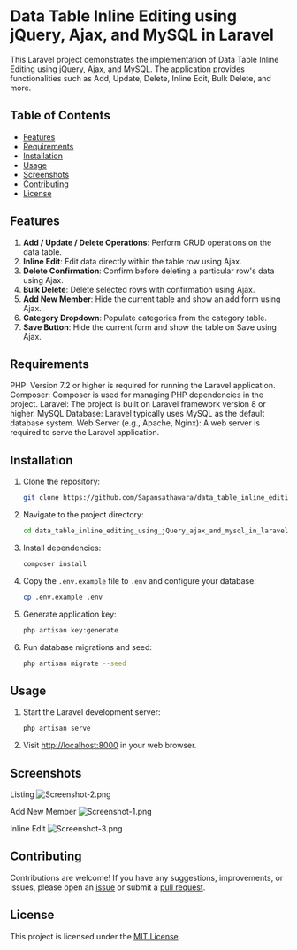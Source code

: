# Data Table Inline Editing using jQuery, Ajax, and MySQL in Laravel

This Laravel project demonstrates the implementation of Data Table Inline Editing using jQuery, Ajax, and MySQL. The application provides functionalities such as Add, Update, Delete, Inline Edit, Bulk Delete, and more.

## Table of Contents

- [Features](#features)
- [Requirements](#requirements)
- [Installation](#installation)
- [Usage](#usage)
- [Screenshots](#screenshots)
- [Contributing](#contributing)
- [License](#license)

## Features

1. **Add / Update / Delete Operations**: Perform CRUD operations on the data table.
2. **Inline Edit**: Edit data directly within the table row using Ajax.
3. **Delete Confirmation**: Confirm before deleting a particular row's data using Ajax.
4. **Bulk Delete**: Delete selected rows with confirmation using Ajax.
5. **Add New Member**: Hide the current table and show an add form using Ajax.
6. **Category Dropdown**: Populate categories from the category table.
7. **Save Button**: Hide the current form and show the table on Save using Ajax.

## Requirements

PHP: Version 7.2 or higher is required for running the Laravel application.
Composer: Composer is used for managing PHP dependencies in the project.
Laravel: The project is built on Laravel framework version 8 or higher.
MySQL Database: Laravel typically uses MySQL as the default database system.
Web Server (e.g., Apache, Nginx): A web server is required to serve the Laravel application.

## Installation

1. Clone the repository:

    ```bash
    git clone https://github.com/Sapansathawara/data_table_inline_editing_using_jQuery_ajax_and_mysql_in_laravel.git
    ```

2. Navigate to the project directory:

    ```bash
    cd data_table_inline_editing_using_jQuery_ajax_and_mysql_in_laravel
    ```

3. Install dependencies:

    ```bash
    composer install
    ```

4. Copy the `.env.example` file to `.env` and configure your database:

    ```bash
    cp .env.example .env
    ```

5. Generate application key:

    ```bash
    php artisan key:generate
    ```

6. Run database migrations and seed:

    ```bash
    php artisan migrate --seed
    ```

## Usage

1. Start the Laravel development server:

    ```bash
    php artisan serve
    ```

2. Visit [http://localhost:8000](http://localhost:8000) in your web browser.

## Screenshots

Listing
![Screenshot-2.png](https://i.postimg.cc/vZk65kZN/Screenshot-2.png)

Add New Member
![Screenshot-1.png](https://i.postimg.cc/25RV1mV0/Screenshot-1.png)

Inline Edit
![Screenshot-3.png](https://i.postimg.cc/Sxnbwtfq/Screenshot-3.png)

## Contributing

Contributions are welcome! If you have any suggestions, improvements, or issues, please open an [issue](https://github.com/yourusername/laravel-datatable-inline-editing/issues) or submit a [pull request](https://github.com/yourusername/laravel-datatable-inline-editing/pulls).

## License

This project is licensed under the [MIT License](LICENSE).
